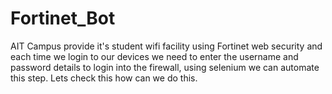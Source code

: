 # Fortinet_Bot
AIT Campus provide it's student wifi facility using Fortinet web security and each time we login to our devices we need to enter the username and password details to login into the firewall, using selenium we can automate this step. Lets check this how can we do this.
